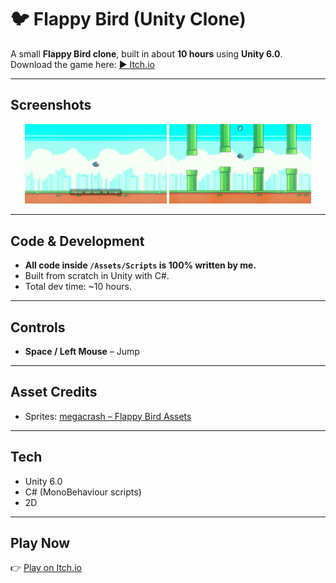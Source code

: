 # 🐦 Flappy Bird (Unity Clone)

A small **Flappy Bird clone**, built in about **10 hours** using **Unity 6.0**.  
Download the game here: [▶️ Itch.io](https://rainixx.itch.io/flappy-bird)

---

## Screenshots
<p align="center">
  <img src="docs/screen1.png" width="45%" alt="Gameplay Screenshot 1">
  <img src="docs/screen2.png" width="45%" alt="Gameplay Screenshot 2">
</p>

---

## Code & Development
- **All code inside `/Assets/Scripts` is 100% written by me.**  
- Built from scratch in Unity with C#.  
- Total dev time: ~10 hours.  

---

## Controls
- **Space / Left Mouse** – Jump
  
---

## Asset Credits
- Sprites: [megacrash – Flappy Bird Assets](https://megacrash.itch.io/flappy-bird-assets)

---

## Tech
- Unity 6.0  
- C# (MonoBehaviour scripts)  
- 2D

---

## Play Now
👉 [Play on Itch.io](https://rainixx.itch.io/flappy-bird)
